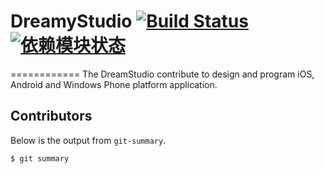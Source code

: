 # DreamyStudio [![Build Status](https://secure.travis-ci.org/cnodejs/nodeclub.png?branch=master)](http://travis-ci.org/cnodejs/nodeclub) [![依赖模块状态](https://david-dm.org/cnodejs/nodeclub.png)](http://david-dm.org/cnodejs/nodeclub)

============
The DreamStudio contribute to design and program iOS, Android and Windows Phone platform application. 

## Contributors

Below is the output from `git-summary`.

```bash
$ git summary 
```
